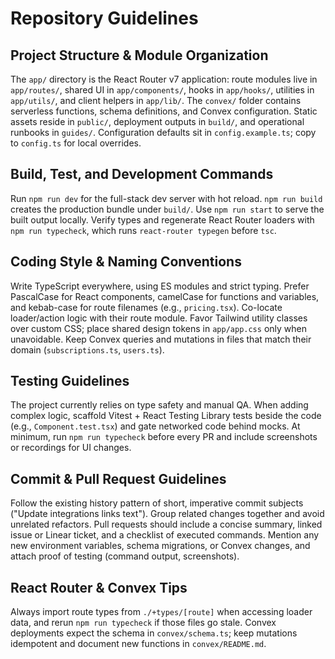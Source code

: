 # Repository Guidelines

## Project Structure & Module Organization
The `app/` directory is the React Router v7 application: route modules live in `app/routes/`, shared UI in `app/components/`, hooks in `app/hooks/`, utilities in `app/utils/`, and client helpers in `app/lib/`. The `convex/` folder contains serverless functions, schema definitions, and Convex configuration. Static assets reside in `public/`, deployment outputs in `build/`, and operational runbooks in `guides/`. Configuration defaults sit in `config.example.ts`; copy to `config.ts` for local overrides.

## Build, Test, and Development Commands
Run `npm run dev` for the full-stack dev server with hot reload. `npm run build` creates the production bundle under `build/`. Use `npm run start` to serve the built output locally. Verify types and regenerate React Router loaders with `npm run typecheck`, which runs `react-router typegen` before `tsc`.

## Coding Style & Naming Conventions
Write TypeScript everywhere, using ES modules and strict typing. Prefer PascalCase for React components, camelCase for functions and variables, and kebab-case for route filenames (e.g., `pricing.tsx`). Co-locate loader/action logic with their route module. Favor Tailwind utility classes over custom CSS; place shared design tokens in `app/app.css` only when unavoidable. Keep Convex queries and mutations in files that match their domain (`subscriptions.ts`, `users.ts`).

## Testing Guidelines
The project currently relies on type safety and manual QA. When adding complex logic, scaffold Vitest + React Testing Library tests beside the code (e.g., `Component.test.tsx`) and gate networked code behind mocks. At minimum, run `npm run typecheck` before every PR and include screenshots or recordings for UI changes.

## Commit & Pull Request Guidelines
Follow the existing history pattern of short, imperative commit subjects ("Update integrations links text"). Group related changes together and avoid unrelated refactors. Pull requests should include a concise summary, linked issue or Linear ticket, and a checklist of executed commands. Mention any new environment variables, schema migrations, or Convex changes, and attach proof of testing (command output, screenshots).

## React Router & Convex Tips
Always import route types from `./+types/[route]` when accessing loader data, and rerun `npm run typecheck` if those files go stale. Convex deployments expect the schema in `convex/schema.ts`; keep mutations idempotent and document new functions in `convex/README.md`.
